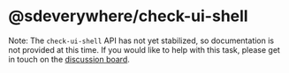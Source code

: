 # @sdeverywhere/check-ui-shell

Note: The `check-ui-shell` API has not yet stabilized, so documentation is not provided at this time.
If you would like to help with this task, please get in touch on the [discussion board](https://github.com/climateinteractive/SDEverywhere/discussions).
